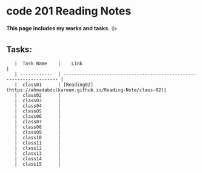 #                        code 201 Reading Notes

   **This page includes my works and tasks.** :+1:


##      Tasks:

       |  Task Name    |    Link                                                              |
       | ------------  | -------------------------------------------------------------------- |
       |  class01      | [Reading02](https://ahmadabdulkareem.github.io/Reading-Note/class-02)|
       |  class02      | 
       |  class03      |
       |  class04      |
       |  class05      |
       |  class06      |
       |  class07      |
       |  class08      |
       |  class09      |
       |  class10      |
       |  class11      |
       |  class12      |
       |  class13      |
       |  class14      |
       |  class15      |


